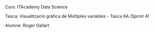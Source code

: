Curs: ITAcademy Data Science

Tasca: Visualització gràfica de Múltiples variables - Tasca 6A (Sprint 4)

Alumne: Roger Gallart
